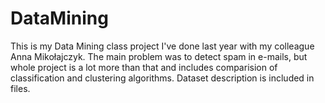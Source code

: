 # DataMining
This is my Data Mining class project I've done last year with my colleague Anna Mikołajczyk. The main problem was to detect spam in e-mails, but whole project is a lot more than that and includes comparision of classification and clustering algorithms. Dataset description is included in files.
